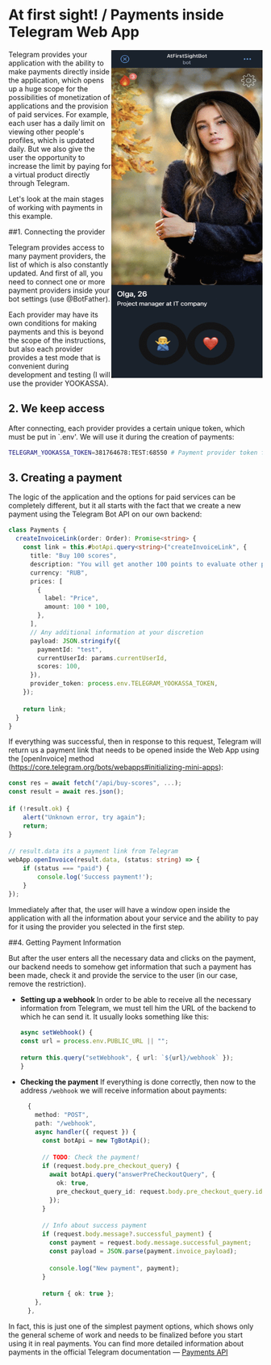 # At first sight! / Payments inside Telegram Web App

<img align="right" width="300" height="649" src="../images/payments/example.gif">

Telegram provides your application with the ability to make payments directly inside the application, which opens up a huge scope for the possibilities of monetization of applications and the provision of paid services. For example, each user has a daily limit on viewing other people's profiles, which is updated daily. But we also give the user the opportunity to increase the limit by paying for a virtual product directly through Telegram.

Let's look at the main stages of working with payments in this example.

##1. Connecting the provider

Telegram provides access to many payment providers, the list of which is also constantly updated. And first of all, you need to connect one or more payment providers inside your bot settings (use @BotFather).

Each provider may have its own conditions for making payments and this is beyond the scope of the instructions, but also each provider provides a test mode that is convenient during development and testing (I will use the provider YOOKASSA).

## 2. We keep access

After connecting, each provider provides a certain unique token, which must be put in `.env'. We will use it during the creation of payments:

```bash
TELEGRAM_YOOKASSA_TOKEN=381764678:TEST:68550 # Payment provider token from @BotFather
```

## 3. Creating a payment

The logic of the application and the options for paid services can be completely different, but it all starts with the fact that we create a new payment using the Telegram Bot API on our own backend:

```ts
class Payments {
  createInvoiceLink(order: Order): Promise<string> {
    const link = this.#botApi.query<string>("createInvoiceLink", {
      title: "Buy 100 scores",
      description: "You will get another 100 points to evaluate other people",
      currency: "RUB",
      prices: [
        {
          label: "Price",
          amount: 100 * 100,
        },
      ],
      // Any additional information at your discretion
      payload: JSON.stringify({
        paymentId: "test",
        currentUserId: params.currentUserId,
        scores: 100,
      }),
      provider_token: process.env.TELEGRAM_YOOKASSA_TOKEN,
    });

    return link;
  }
}
```

If everything was successful, then in response to this request, Telegram will return us a payment link that needs to be opened inside the Web App using
the [openInvoice] method (https://core.telegram.org/bots/webapps#initializing-mini-apps):

```ts
const res = await fetch("/api/buy-scores", ...);
const result = await res.json();

if (!result.ok) {
    alert("Unknown error, try again");
    return;
}

// result.data its a payment link from Telegram
webApp.openInvoice(result.data, (status: string) => {
    if (status === "paid") {
        console.log('Success payment!');
    }
});
```

Immediately after that, the user will have a window open inside the application with all the information about your service and the ability to pay for it using the provider you selected in the first step.

##4. Getting Payment Information

But after the user enters all the necessary data and clicks on the payment, our backend needs to somehow get information that such a payment has been made, check it and provide the service to the user (in our case, remove the restriction).

- **Setting up a webhook**
  In order to be able to receive all the necessary information from Telegram, we must tell him the URL of the backend to which he can send it. It usually looks something like this:

  ```ts
  async setWebhook() {
  const url = process.env.PUBLIC_URL || "";

  return this.query("setWebhook", { url: `${url}/webhook` });
  }
  ```

- **Checking the payment**
  If everything is done correctly, then now to the address `/webhook` we will receive information about payments:

  ```ts
    {
      method: "POST",
      path: "/webhook",
      async handler({ request }) {
        const botApi = new TgBotApi();

        // TODO: Check the payment!
        if (request.body.pre_checkout_query) {
          await botApi.query("answerPreCheckoutQuery", {
            ok: true,
            pre_checkout_query_id: request.body.pre_checkout_query.id,
          });
        }

        // Info about success payment
        if (request.body.message?.successful_payment) {
          const payment = request.body.message.successful_payment;
          const payload = JSON.parse(payment.invoice_payload);

          console.log("New payment", payment);
        }

        return { ok: true };
      },
    },
  ```

In fact, this is just one of the simplest payment options, which shows only the general scheme of work and needs to be finalized before you start using it in real payments. You can find more detailed information about payments in the official Telegram documentation — [Payments API](https://core.telegram.org/bots/payments)
